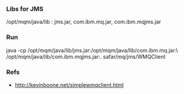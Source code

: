 ### Libs for JMS
/opt/mqm/java/lib : jms.jar, com.ibm.mq.jar, com.ibm.mqjms.jar

### Run
java  -cp /opt/mqm/java/lib/jms.jar:/opt/mqm/java/lib/com.ibm.mq.jar:\ 
          /opt/mqm/java/lib/com.ibm.mqjms.jar:. safar/mq/jms/WMQClient

### Refs
- http://kevinboone.net/simplewmqclient.html


